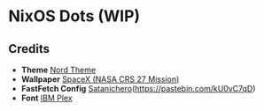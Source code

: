 # NixOS Dots (WIP)

## Credits
- **Theme** [Nord Theme](https://www.nordtheme.com)
- **Wallpaper** [SpaceX (NASA CRS 27 Mission)](https://www.flickr.com/photos/spacex/52753759673/)
- **FastFetch Config** [Satanichero](https://www.reddit.com/user/Satanichero/)(https://pastebin.com/kU0vC7qD)
- **Font** [IBM Plex](https://www.ibm.com/plex/)